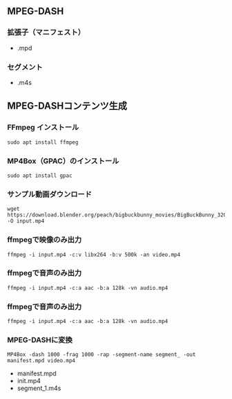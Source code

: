 ## MPEG-DASH
### 拡張子（マニフェスト）
- .mpd
### セグメント
- .m4s

## MPEG-DASHコンテンツ生成
### FFmpeg インストール
```
sudo apt install ffmpeg
```
### MP4Box（GPAC）のインストール
```
sudo apt install gpac
```
### サンプル動画ダウンロード
```
wget https://download.blender.org/peach/bigbuckbunny_movies/BigBuckBunny_320x180.mp4 -O input.mp4
```

### ffmpegで映像のみ出力
```
ffmpeg -i input.mp4 -c:v libx264 -b:v 500k -an video.mp4
```
### ffmpegで音声のみ出力
```
ffmpeg -i input.mp4 -c:a aac -b:a 128k -vn audio.mp4
```
### ffmpegで音声のみ出力
```
ffmpeg -i input.mp4 -c:a aac -b:a 128k -vn audio.mp4
```
### MPEG-DASHに変換
```
MP4Box -dash 1000 -frag 1000 -rap -segment-name segment_ -out manifest.mpd video.mp4
```
- manifest.mpd
- init.mp4
- segment_1.m4s
